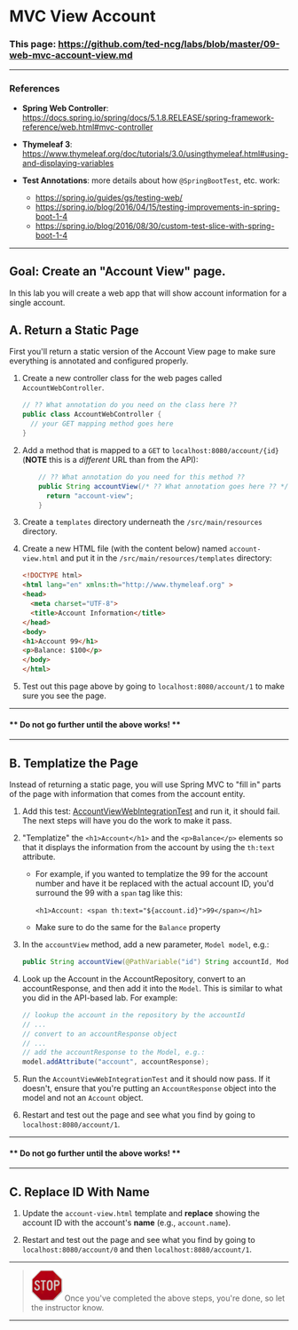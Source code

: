 # MVC View Account

### This page: https://github.com/ted-ncg/labs/blob/master/09-web-mvc-account-view.md

----

### References

* **Spring Web Controller**: https://docs.spring.io/spring/docs/5.1.8.RELEASE/spring-framework-reference/web.html#mvc-controller

* **Thymeleaf 3**: https://www.thymeleaf.org/doc/tutorials/3.0/usingthymeleaf.html#using-and-displaying-variables

* **Test Annotations**: more details about how `@SpringBootTest`, etc. work:
    * https://spring.io/guides/gs/testing-web/
    * https://spring.io/blog/2016/04/15/testing-improvements-in-spring-boot-1-4
    * https://spring.io/blog/2016/08/30/custom-test-slice-with-spring-boot-1-4
 
----

## Goal: Create an "Account View" page.

In this lab you will create a web app that will show account information for a single account.

## A. Return a Static Page

First you'll return a static version of the Account View page to make sure everything is annotated and configured properly.

1. Create a new controller class for the web pages called `AccountWebController`.

   ```java
   // ?? What annotation do you need on the class here ??
   public class AccountWebController {
     // your GET mapping method goes here
   }
   ```

1. Add a method that is mapped to a `GET` to `localhost:8080/account/{id}` (**NOTE** this is a *different* URL than from the API):

    ```java
        // ?? What annotation do you need for this method ??
        public String accountView(/* ?? What annotation goes here ?? */ String accountId) {
          return "account-view";
        }
    ```

1. Create a `templates` directory underneath the `/src/main/resources` directory.

1. Create a new HTML file (with the content below) named `account-view.html` 
   and put it in the `/src/main/resources/templates` directory:

   ```HTML
   <!DOCTYPE html>
   <html lang="en" xmlns:th="http://www.thymeleaf.org" >
   <head>
     <meta charset="UTF-8">
     <title>Account Information</title>
   </head>
   <body>
   <h1>Account 99</h1>
   <p>Balance: $100</p>
   </body>
   </html>
   ```

1. Test out this page above by going to `localhost:8080/account/1` to make sure you see the page.

----

#### ** Do not go further until the above works! **

----

## B. Templatize the Page

Instead of returning a static page, you will use Spring MVC to "fill in" parts of the page
with information that comes from the account entity.

1. Add this test: [AccountViewWebIntegrationTest](https://github.com/ted-ncg/labs/blob/master/AccountViewWebIntegrationTest.java)
   and run it, it should fail.
   The next steps will have you do the work to make it pass.

1. "Templatize" the `<h1>Account</h1>` and the `<p>Balance</p>` elements so that it displays
   the information from the account by using the `th:text` attribute.

    * For example, if you wanted to templatize the 99 for the account number and have it be replaced with the actual account ID, you'd surround the 99 with a `span` tag like this:
    
        `<h1>Account: <span th:text="${account.id}">99</span></h1>`

    * Make sure to do the same for the `Balance` property

1. In the `accountView` method, add a new parameter, `Model model`, e.g.:

   ```java
   public String accountView(@PathVariable("id") String accountId, Model model)
   ```

1. Look up the Account in the AccountRepository, convert to an accountResponse, 
   and then add it into the `Model`. This is similar to what you did in the API-based lab.
   For example:

    ```java
    // lookup the account in the repository by the accountId
    // ...
    // convert to an accountResponse object
    // ...
    // add the accountResponse to the Model, e.g.:
    model.addAttribute("account", accountResponse);
    ```

1. Run the `AccountViewWebIntegrationTest` and it should now pass.
   If it doesn't, ensure that you're putting an `AccountResponse` object into the model and not an `Account` object.

1. Restart and test out the page and see what you find by going to `localhost:8080/account/1`.

----

#### ** Do not go further until the above works! **

----

## C. Replace ID With Name

1. Update the `account-view.html` template and **replace** showing 
   the account ID with the account's **name** (e.g., `account.name`).

1. Restart and test out the page and see what you find by going to `localhost:8080/account/0` 
   and then `localhost:8080/account/1`.

----

> <img src="stop-sign.jpg" width="56" /> Once you've completed the above steps, you're done, so let the instructor know.

----

